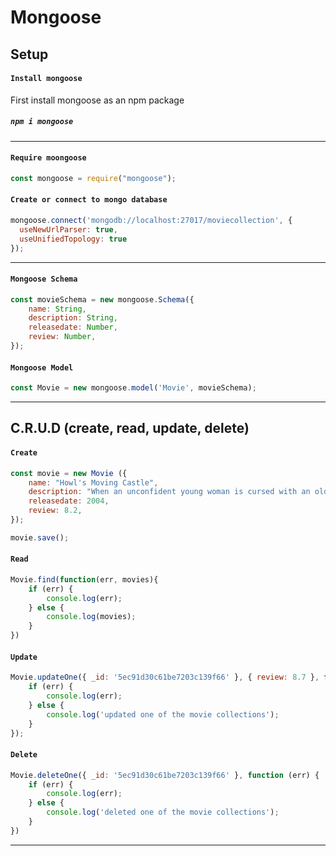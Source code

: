 # Mongoose

## Setup
#### `Install mongoose`
First install mongoose as an npm package
##### `npm i mongoose`

---
#### `Require moongoose`
```javascript
const mongoose = require("mongoose");
```
#### `Create or connect to mongo database`

```javascript
mongoose.connect('mongodb://localhost:27017/moviecollection', {
  useNewUrlParser: true,
  useUnifiedTopology: true
});
```
---
#### `Mongoose Schema`
```javascript
const movieSchema = new mongoose.Schema({
    name: String,
    description: String,
    releasedate: Number,
    review: Number,
});
```
#### `Mongoose Model`
```javascript
const Movie = new mongoose.model('Movie', movieSchema);
```
---
## C.R.U.D (create, read, update, delete)

#### `Create`
```javascript
const movie = new Movie ({
    name: "Howl's Moving Castle",
    description: "When an unconfident young woman is cursed with an old body by a spiteful witch, her only chance of breaking the spell lies with a self-indulgent yet insecure young wizard and his companions in his legged, walking castle.",
    releasedate: 2004,
    review: 8.2,
});

movie.save();
```

#### `Read`
```javascript
Movie.find(function(err, movies){
    if (err) {
        console.log(err);
    } else {
        console.log(movies);   
    }
})
```
#### `Update`
```javascript
Movie.updateOne({ _id: '5ec91d30c61be7203c139f66' }, { review: 8.7 }, function(err){
    if (err) {
        console.log(err);
    } else {
        console.log('updated one of the movie collections');
    }
});
```
#### `Delete`
```javascript
Movie.deleteOne({ _id: '5ec91d30c61be7203c139f66' }, function (err) {
    if (err) {
        console.log(err);
    } else {
        console.log('deleted one of the movie collections');
    }
})
```
---